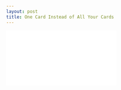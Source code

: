 ```yaml
---
layout: post
title: One Card Instead of All Your Cards
---
```


<div class="videowrapper">
<iframe src="//www.youtube.com/embed/0YjIrHZOwf8" frameborder="0" allowfullscreen></iframe>
</div>
